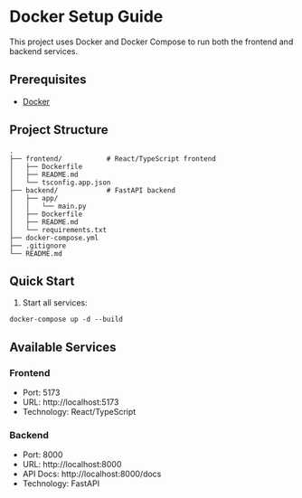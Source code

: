 # Docker Setup Guide

This project uses Docker and Docker Compose to run both the frontend and backend services.

## Prerequisites

- [Docker](https://docs.docker.com/get-docker/)

## Project Structure
```
.
├── frontend/           # React/TypeScript frontend
│   ├── Dockerfile
│   ├── README.md
│   └── tsconfig.app.json
├── backend/            # FastAPI backend
│   ├── app/
│   │   └── main.py
│   ├── Dockerfile
│   ├── README.md
│   └── requirements.txt
├── docker-compose.yml
├── .gitignore
└── README.md
```

## Quick Start

1. Start all services: 
```
docker-compose up -d --build
```

## Available Services

### Frontend
- Port: 5173
- URL: http://localhost:5173
- Technology: React/TypeScript

### Backend
- Port: 8000
- URL: http://localhost:8000
- API Docs: http://localhost:8000/docs
- Technology: FastAPI
